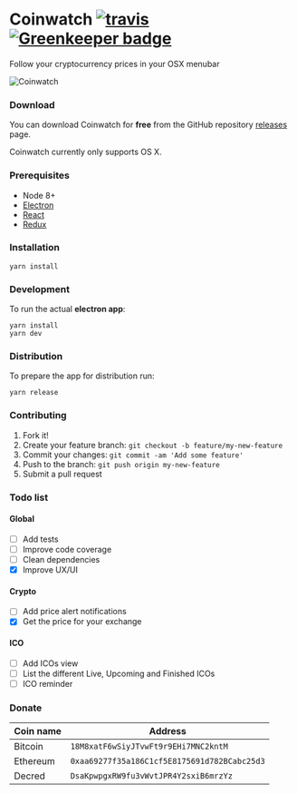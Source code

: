 # Coinwatch [![travis][travis-image]][travis-url] [![Greenkeeper badge](https://badges.greenkeeper.io/oktapodia/coinwatch.svg)](https://greenkeeper.io/)


Follow your cryptocurrency prices in your OSX menubar

![Coinwatch](https://github.com/oktapodia/coinwatch/raw/master/press/press.jpg)


### Download
You can download Coinwatch for **free** from the GitHub repository [releases](https://github.com/oktapodia/coinwatch/releases) page.

Coinwatch currently only supports OS X.

### Prerequisites

 - Node 8+
 - [Electron](http://electron.atom.io/)
 - [React](https://facebook.github.io/react/)
 - [Redux](http://redux.js.org/)


### Installation

    yarn install

### Development

To run the actual **electron app**:

    yarn install
    yarn dev

### Distribution
To prepare the app for distribution run:

    yarn release


### Contributing

1. Fork it!
2. Create your feature branch: `git checkout -b feature/my-new-feature`
3. Commit your changes: `git commit -am 'Add some feature'`
4. Push to the branch: `git push origin my-new-feature`
5. Submit a pull request

### Todo list

#### Global

- [ ] Add tests
- [ ] Improve code coverage
- [ ] Clean dependencies
- [X] Improve UX/UI

#### Crypto

- [ ] Add price alert notifications
- [X] Get the price for your exchange

#### ICO

- [ ] Add ICOs view
- [ ] List the different Live, Upcoming and Finished ICOs
- [ ] ICO reminder

### Donate

| Coin name | Address |
| --- | --- |
| Bitcoin | `18M8xatF6wSiyJTvwFt9r9EHi7MNC2kntM` |
| Ethereum | `0xaa69277f35a186C1cf5E8175691d782BCabc25d3` |
| Decred | `DsaKpwpgxRW9fu3vWvtJPR4Y2sxiB6mrzYz` |


[travis-image]: https://travis-ci.org/oktapodia/coinwatch.svg?branch=master
[travis-url]: https://travis-ci.org/oktapodia/coinwatch
[downloads-image]: https://img.shields.io/github/downloads/oktapodia/coinwatch/total.svg
